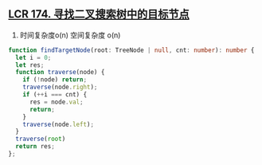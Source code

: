 ## [LCR 174. 寻找二叉搜索树中的目标节点](https://leetcode.cn/problems/er-cha-sou-suo-shu-de-di-kda-jie-dian-lcof/description/)

1. 时间复杂度o(n) 空间复杂度 o(n)
```ts
function findTargetNode(root: TreeNode | null, cnt: number): number {
  let i = 0;
  let res;
  function traverse(node) {
    if (!node) return;
    traverse(node.right);
    if (++i === cnt) {
      res = node.val;
      return;
    }
    traverse(node.left);
  }
  traverse(root)
  return res;
};
```